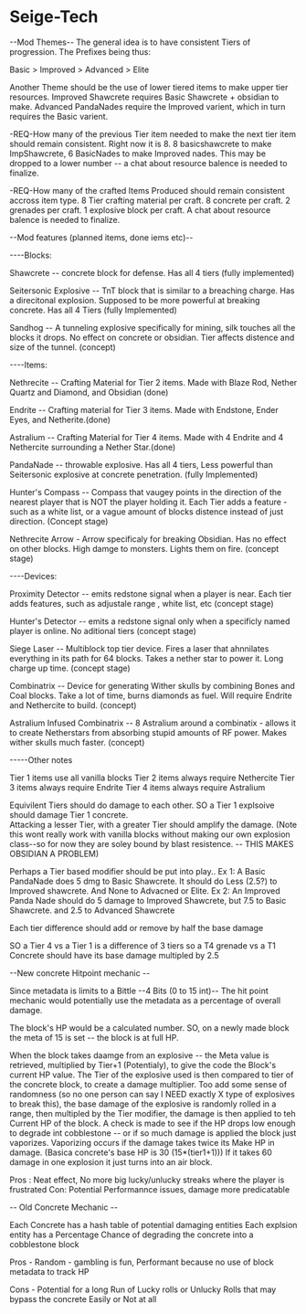 Seige-Tech
==========



--Mod Themes--
The general idea is to have consistent Tiers of progression. The Prefixes being thus:

Basic > Improved > Advanced > Elite

Another Theme should be the use of lower tiered items to make upper tier resources.  Improved Shawcrete requires Basic Shawcrete + obsidian to make.  Advanced PandaNades require the Improved varient, which in turn requires the Basic
 varient.

-REQ-How many of the previous Tier item needed to make the next tier item should remain consistent. Right now it is 8. 8 basicshawcrete to make ImpShawcrete, 6 BasicNades to make Improved nades.  This may be dropped to a lower number -- a chat about resource balence is needed to finalize.

-REQ-How many of the crafted Items Produced should remain consistent accross item type. 8 Tier crafting material per craft. 8 concrete per craft. 2 grenades per craft. 1 explosive block per craft. A chat about resource balence is needed to finalize.


--Mod features (planned items, done iems etc)--


----Blocks:

Shawcrete -- concrete block for defense. Has all 4 tiers (fully implemented)

Seitersonic Explosive -- TnT block that is similar to a breaching charge. Has a direcitonal explosion. Supposed to be more   powerful at breaking concrete.  Has all 4 Tiers (fully Implemented)


Sandhog -- A tunneling explosive specifically for mining, silk touches all the blocks it drops.  No effect on concrete or obsidian.  Tier affects distence and size of the tunnel. (concept)


----Items:

Nethrecite -- Crafting Material for Tier 2 items. Made with Blaze Rod, Nether Quartz and Diamond, and Obsidian (done)

Endrite -- Crafting material for Tier 3 items. Made with Endstone, Ender Eyes, and Netherite.(done)

Astralium -- Crafting Material for Tier 4 items. Made with 4 Endrite and 4 Nethercite surrounding a Nether Star.(done)

PandaNade -- throwable explosive. Has all 4 tiers, Less powerful than Seitersonic explosive at concrete penetration. (fully Implemented)

Hunter's Compass  -- Compass that vaugey points in the direction of the nearest player that is NOT the player holding it. Each Tier adds a feature - such as a white list, or a vague amount of blocks distence instead of just direction.  (Concept stage)

Nethrecite Arrow - Arrow specificaly for breaking Obsidian.  Has no effect on other blocks.  High damge to monsters. Lights them on fire. (concept stage)

----Devices:

Proximity Detector -- emits redstone signal when a player is near.  Each tier adds features, such as adjustale range , white list, etc (concept stage)

Hunter's Detector -- emits a redstone signal only when a specificly named player is online. No aditional tiers (concept stage)

Siege Laser -- Multiblock top tier device. Fires a laser that ahnnilates everything in its path for 64 blocks. Takes a nether star to power it. Long charge up time.  (concept stage)

Combinatrix -- Device for generating Wither skulls by combining Bones and Coal blocks. Take a lot of time, burns diamonds as fuel. Will require Endrite and Nethercite to build. (concept)

Astralium Infused Combinatrix -- 8 Astralium around a combinatix - allows it to create Netherstars from absorbing stupid amounts of RF power.  Makes wither skulls much faster. (concept)


-----Other notes

Tier 1 items use all vanilla blocks
Tier 2 items always require Nethercite
Tier 3 items always require Endrite
Tier 4 items always require Astralium

Equivilent Tiers should do damage to each other. SO a Tier 1 explsoive should damage Tier 1 concrete.  
Attacking a lesser Tier, with a greater Tier should amplify the damage. (Note this wont really work with vanilla blocks without making our own explosion class--so for now they are soley bound by blast resistence. -- THIS MAKES OBSIDIAN A PROBLEM)


Perhaps a Tier based modifier should be put into play..
Ex 1: A Basic PandaNade does 5 dmg to Basic Shawcrete. It should do Less (2.5?) to Improved shawcrete. And None to Advacned or Elite. 
Ex 2: An Improved Panda Nade should do 5 damage to Improved Shawcrete, but 7.5 to Basic Shawcrete. and 2.5 to Advanced Shawcrete

Each tier difference should add or remove by half the base damage

SO a Tier 4 vs a Tier 1 is a difference of 3 tiers so a T4 grenade vs a T1 Concrete should have its base damage multipled by 2.5



--New concrete Hitpoint mechanic --

Since metadata is limits to a Bittle --4 Bits (0 to 15 int)-- The hit point mechanic would potentially use the metadata as a percentage of overall damage.

The block's HP would be a calculated number.  SO, on a newly made block the meta of 15 is set -- the block is at full HP. 

When the block takes daamge from an explosive -- the Meta value is retrieved,  multiplied by Tier+1 (Potentialy), to give the code the Block's current HP value.  The Tier of the explosive used is then compared to tier of the concrete block,  to create a damage multiplier.  Too add some sense of randomness (so no one person can say I NEED exactly X type of explosives to break this), the base damage of the explosive is randomly rolled in a range, then multipled by the Tier modifier, the damage is then applied to teh Current HP of the block.  A check is made to see if the HP drops low enough to degrade int cobblestone -- or if so much damage is applied the block just vaporizes.  Vaporizing occurs if the damage takes twice its Make HP in damage. (Basica concrete's base HP is 30 (15*(tier1+1)))  If it takes 60 damage in one explosion it just turns into an air block.  

Pros : Neat effect, No more big lucky/unlucky streaks where the player is frustrated
Con: Potential Performannce issues, damage more predicatable



-- Old Concrete Mechanic -- 

Each Concrete has a hash table of potential damaging entities
Each explsion entity has a Percentage Chance of degrading the concrete into a cobblestone block

Pros - Random - gambling is fun, Performant because no use of block metadata to track HP

Cons - Potential for a long Run of Lucky rolls or Unlucky Rolls that may bypass the concrete Easily or Not at all












